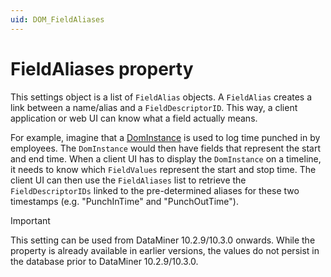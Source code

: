 ```yaml
---
uid: DOM_FieldAliases
---
```


# FieldAliases property

This settings object is a list of `FieldAlias` objects. A `FieldAlias` creates a link between a name/alias and a `FieldDescriptorID`. This way, a client application or web UI can know what a field actually means.

For example, imagine that a [DomInstance](xref:DomInstance) is used to log time punched in by employees. The `DomInstance` would then have fields that represent the start and end time. When a client UI has to display the `DomInstance` on a timeline, it needs to know which `FieldValues` represent the start and stop time. The client UI can then use the `FieldAliases` list to retrieve the `FieldDescriptorIDs` linked to the pre-determined aliases for these two timestamps (e.g. "PunchInTime" and "PunchOutTime").

> [!IMPORTANT]
> This setting can be used from DataMiner 10.2.9/10.3.0 onwards. While the property is already available in earlier versions, the values do not persist in the database prior to DataMiner 10.2.9/10.3.0.
